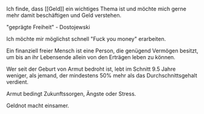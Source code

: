 Ich finde, dass [[Geld]] ein wichtiges Thema ist und möchte mich gerne mehr damit beschäftigen und Geld verstehen.

"geprägte Freiheit" - Dostojewski



Ich möchte mir möglichst schnell "Fuck you money" erarbeiten.


Ein finanziell freier Mensch ist eine Person, die genügend Vermögen besitzt, um bis an ihr Lebensende allein von den Erträgen leben zu können. 


Wer seit der Geburt von Armut bedroht ist, lebt im Schnitt 9.5 Jahre weniger, als jemand, der mindestens 50% mehr als das Durchschnittsgehalt verdient. 

Armut bedingt Zukunftssorgen, Ängste oder Stress. 

Geldnot macht einsamer. 